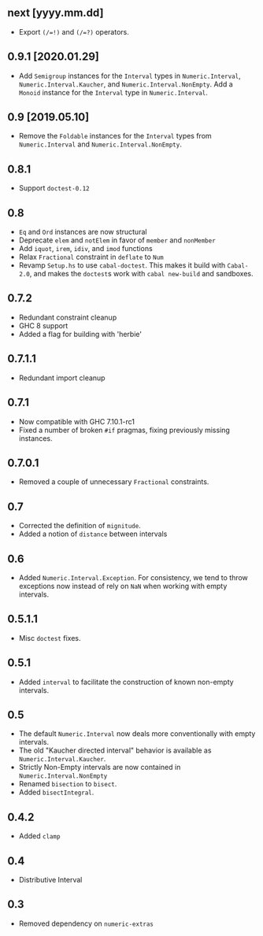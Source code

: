 next [yyyy.mm.dd]
-----------------
* Export `(/=!)` and `(/=?)` operators.

0.9.1 [2020.01.29]
------------------
* Add `Semigroup` instances for the `Interval` types in `Numeric.Interval`,
  `Numeric.Interval.Kaucher`, and `Numeric.Interval.NonEmpty`.
  Add a `Monoid` instance for the `Interval` type in `Numeric.Interval`.

0.9 [2019.05.10]
----------------
* Remove the `Foldable` instances for the `Interval` types from
  `Numeric.Interval` and `Numeric.Interval.NonEmpty`.

0.8.1
-----
* Support `doctest-0.12`

0.8
---
* `Eq` and `Ord` instances are now structural
* Deprecate `elem` and `notElem` in favor of `member` and `nonMember`
* Add `iquot`, `irem`, `idiv`, and `imod` functions
* Relax `Fractional` constraint in `deflate` to `Num`
* Revamp `Setup.hs` to use `cabal-doctest`. This makes it build
  with `Cabal-2.0`, and makes the `doctest`s work with `cabal new-build` and
  sandboxes.

0.7.2
-----
* Redundant constraint cleanup
* GHC 8 support
* Added a flag for building with 'herbie'

0.7.1.1
-------
* Redundant import cleanup

0.7.1
-----
* Now compatible with GHC 7.10.1-rc1
* Fixed a number of broken `#if` pragmas, fixing previously missing instances.

0.7.0.1
-------
* Removed a couple of unnecessary `Fractional` constraints.

0.7
---
* Corrected the definition of `mignitude`.
* Added a notion of `distance` between intervals

0.6
---
* Added `Numeric.Interval.Exception`. For consistency, we tend to throw exceptions now instead of rely on `NaN` when working with empty intervals.

0.5.1.1
-------
* Misc `doctest` fixes.

0.5.1
-----
* Added `interval` to facilitate the construction of known non-empty intervals.

0.5
---
* The default `Numeric.Interval` now deals more conventionally with empty intervals.
* The old "Kaucher directed interval" behavior is available as `Numeric.Interval.Kaucher`.
* Strictly Non-Empty intervals are now contained in `Numeric.Interval.NonEmpty`
* Renamed `bisection` to `bisect`.
* Added `bisectIntegral`.

0.4.2
-----
* Added `clamp`

0.4
---
* Distributive Interval

0.3
---
* Removed dependency on `numeric-extras`

